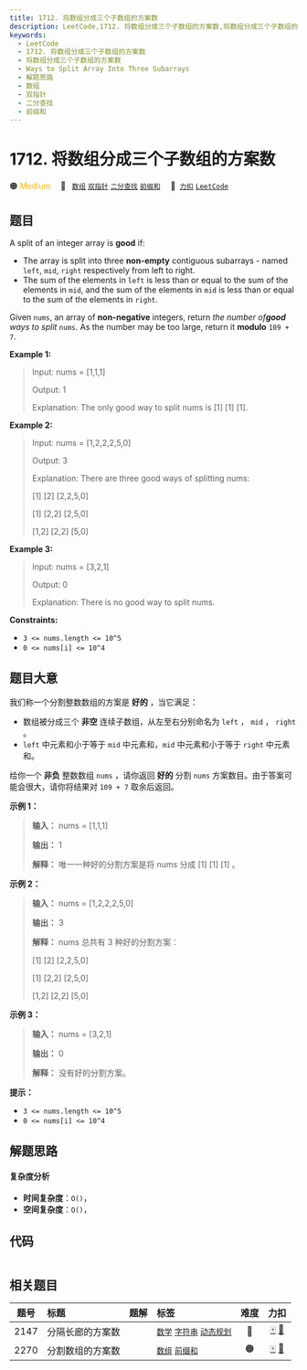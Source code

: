 ```yaml
---
title: 1712. 将数组分成三个子数组的方案数
description: LeetCode,1712. 将数组分成三个子数组的方案数,将数组分成三个子数组的方案数,Ways to Split Array Into Three Subarrays,解题思路,数组,双指针,二分查找,前缀和
keywords:
  - LeetCode
  - 1712. 将数组分成三个子数组的方案数
  - 将数组分成三个子数组的方案数
  - Ways to Split Array Into Three Subarrays
  - 解题思路
  - 数组
  - 双指针
  - 二分查找
  - 前缀和
---
```


# 1712. 将数组分成三个子数组的方案数

🟠 <font color=#ffb800>Medium</font>&emsp; 🔖&ensp; [`数组`](/tag/array.md) [`双指针`](/tag/two-pointers.md) [`二分查找`](/tag/binary-search.md) [`前缀和`](/tag/prefix-sum.md)&emsp; 🔗&ensp;[`力扣`](https://leetcode.cn/problems/ways-to-split-array-into-three-subarrays) [`LeetCode`](https://leetcode.com/problems/ways-to-split-array-into-three-subarrays)

## 题目

A split of an integer array is **good** if:

  * The array is split into three **non-empty** contiguous subarrays - named `left`, `mid`, `right` respectively from left to right.
  * The sum of the elements in `left` is less than or equal to the sum of the elements in `mid`, and the sum of the elements in `mid` is less than or equal to the sum of the elements in `right`.

Given `nums`, an array of **non-negative** integers, return _the number
of**good** ways to split_ `nums`. As the number may be too large, return it
**modulo** `109 + 7`.



**Example 1:**

> Input: nums = [1,1,1]
> 
> Output: 1
> 
> Explanation: The only good way to split nums is [1] [1] [1].

**Example 2:**

> Input: nums = [1,2,2,2,5,0]
> 
> Output: 3
> 
> Explanation: There are three good ways of splitting nums:
> 
> [1] [2] [2,2,5,0]
> 
> [1] [2,2] [2,5,0]
> 
> [1,2] [2,2] [5,0]

**Example 3:**

> Input: nums = [3,2,1]
> 
> Output: 0
> 
> Explanation: There is no good way to split nums.



**Constraints:**

  * `3 <= nums.length <= 10^5`
  * `0 <= nums[i] <= 10^4`


## 题目大意

我们称一个分割整数数组的方案是 **好的** ，当它满足：

  * 数组被分成三个 **非空** 连续子数组，从左至右分别命名为 `left` ， `mid` ， `right` 。
  * `left` 中元素和小于等于 `mid` 中元素和，`mid` 中元素和小于等于 `right` 中元素和。

给你一个 **非负** 整数数组 `nums` ，请你返回 **好的** 分割 `nums` 方案数目。由于答案可能会很大，请你将结果对 `109 + 7`
取余后返回。

**示例 1：**

> 
> 
> 
> 
> 
> **输入：** nums = [1,1,1]
> 
> **输出：** 1
> 
> **解释：** 唯一一种好的分割方案是将 nums 分成 [1] [1] [1] 。

**示例 2：**

> 
> 
> 
> 
> 
> **输入：** nums = [1,2,2,2,5,0]
> 
> **输出：** 3
> 
> **解释：** nums 总共有 3 种好的分割方案：
> 
> [1] [2] [2,2,5,0]
> 
> [1] [2,2] [2,5,0]
> 
> [1,2] [2,2] [5,0]
> 
> 

**示例 3：**

> 
> 
> 
> 
> 
> **输入：** nums = [3,2,1]
> 
> **输出：** 0
> 
> **解释：** 没有好的分割方案。

**提示：**

  * `3 <= nums.length <= 10^5`
  * `0 <= nums[i] <= 10^4`


## 解题思路

#### 复杂度分析

- **时间复杂度**：`O()`，
- **空间复杂度**：`O()`，

## 代码

```javascript

```

## 相关题目

<!-- prettier-ignore -->
| 题号 | 标题 | 题解 | 标签 | 难度 | 力扣 |
| :------: | :------ | :------: | :------ | :------: | :------: |
| 2147 | 分隔长廊的方案数 |  |  [`数学`](/tag/math.md) [`字符串`](/tag/string.md) [`动态规划`](/tag/dynamic-programming.md) | 🔴 | [🀄️](https://leetcode.cn/problems/number-of-ways-to-divide-a-long-corridor) [🔗](https://leetcode.com/problems/number-of-ways-to-divide-a-long-corridor) |
| 2270 | 分割数组的方案数 |  |  [`数组`](/tag/array.md) [`前缀和`](/tag/prefix-sum.md) | 🟠 | [🀄️](https://leetcode.cn/problems/number-of-ways-to-split-array) [🔗](https://leetcode.com/problems/number-of-ways-to-split-array) |